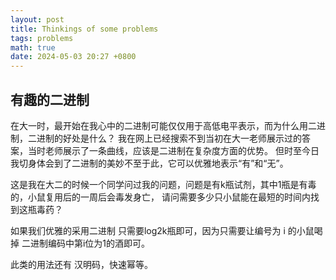 ```yaml
---
layout: post
title: Thinkings of some problems
tags: problems
math: true
date: 2024-05-03 20:27 +0800
---
```

<h2>有趣的二进制</h2>
在大一时，最开始在我心中的二进制可能仅仅用于高低电平表示，而为什么用二进制，二进制的好处是什么？
我在网上已经搜索不到当初在大一老师展示过的答案，当时老师展示了一条曲线，应该是二进制在复杂度方面的优势。
但时至今日我切身体会到了二进制的美妙不至于此，它可以优雅地表示“有”和“无”。

这是我在大二的时候一个同学问过我的问题，问题是有k瓶试剂，其中1瓶是有毒的，小鼠复用后的一周后会毒发身亡，
请问需要多少只小鼠能在最短的时间内找到这瓶毒药？

如果我们优雅的采用二进制
只需要log2k瓶即可，因为只需要让编号为 i 的小鼠喝掉 二进制编码中第i位为1的酒即可。

此类的用法还有 汉明码，快速幂等。
